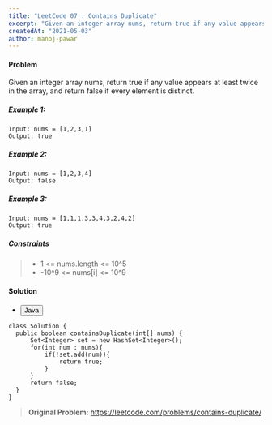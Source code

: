 ```yaml
---
title: "LeetCode 07 : Contains Duplicate"
excerpt: "Given an integer array nums, return true if any value appears at least twice in the array, and return false if every element is distinct."
createdAt: "2021-05-03"
author: manoj-pawar
---
```


#### Problem

Given an integer array nums, return true if any value appears at least twice in the array, and return false if every element is distinct.

##### Example 1:

```shell
Input: nums = [1,2,3,1]
Output: true
```

##### Example 2:

```shell
Input: nums = [1,2,3,4]
Output: false
```

##### Example 3:

```shell
Input: nums = [1,1,1,3,3,4,3,2,4,2]
Output: true
```

##### Constraints

> - 1 <= nums.length <= 10^5
> - -10^9 <= nums[i] <= 10^9

#### Solution

<ul class="nav nav-tabs" id="myTab" role="tablist">
  <li class="nav-item" role="presentation">
    <button class="nav-link active" id="home-tab" data-bs-toggle="tab" data-bs-target="#home" type="button" role="tab" aria-controls="home" aria-selected="true">Java</button>
  </li>
</ul>
<div class="tab-content" id="myTabContent">
  <div class="tab-pane fade show active" id="home" role="tabpanel" aria-labelledby="home-tab">

```java[class="line-numbers"]
class Solution {
  public boolean containsDuplicate(int[] nums) {
      Set<Integer> set = new HashSet<Integer>();
      for(int num : nums){
          if(!set.add(num)){
              return true;
          }
      }
      return false;
  }
}
```

</div>
</div>

> **Original Problem:** https://leetcode.com/problems/contains-duplicate/
